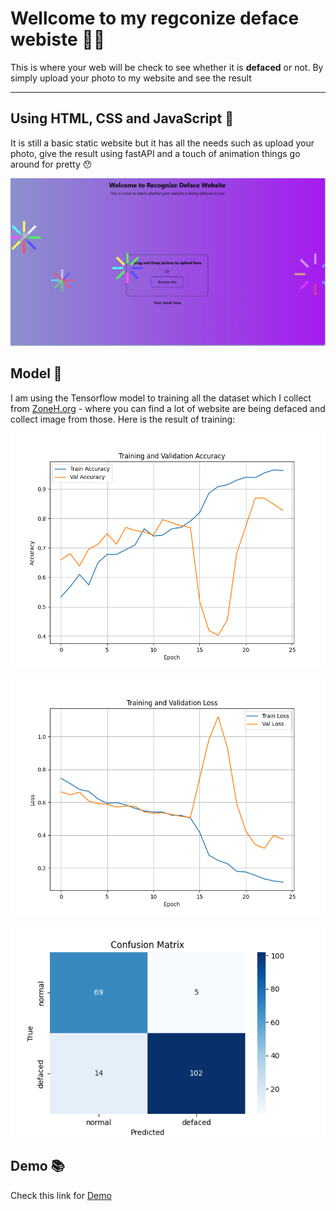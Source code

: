 # Wellcome to my regconize deface webiste 🌸🌸
This is where your web will be check to see whether it is **defaced** or not.
By simply upload your photo to my website and see the result

------------------------------------------------------------------
## Using HTML, CSS and JavaScript 🌠
It is still a basic static website but it has all the needs such as upload your photo, give the result using fastAPI and a touch of animation things go around for pretty 😯
<p><img src="things_dont_bother/bbf10742-3ada-423b-9e19-7625bab50a06.jpg"></p>

## Model 🐋
I am using the Tensorflow model to training all the dataset which I collect from [ZoneH.org](https://www.zone-h.org/) - where you can find a lot of website are being defaced and collect image from those.
Here is the result of training:
<p><img src="things_dont_bother/Figure_1.png"></p>
<p><img src="things_dont_bother/Figure_2.png"></p>
<p><img src="things_dont_bother/Figure_3.png"></p>

## Demo 📚
Check this link for [Demo](https://drive.google.com/file/d/1pgulZpJ2nHB4fPGrWt6pDHBnwNbHlev3/view?usp=sharing)
